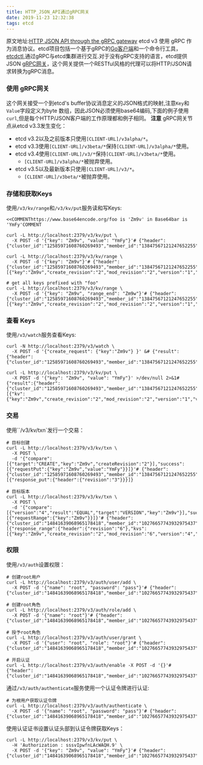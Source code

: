 ```yaml
---
title: HTTP_JSON_API通过gRPC网关
date: 2019-11-23 12:32:38
tags: etcd
---
```

原文地址:[HTTP JSON API through the gRPC gateway](https://github.com/etcd-io/etcd/blob/master/Documentation/dev-guide/api_grpc_gateway.md)
etcd v3 使用 gRPC 作为消息协议。etcd项目包括一个基于gRPC的[Go客户端]()和一个命令行工具，[etcdctl](),通过gRPC与etcd集群进行交互.对于没有gRPC支持的语言，etcd提供JSON [gRPC网关]()，这个网关提供一个RESTful风格的代理可以将HTTP/JSON请求转换为gRPC消息。
### 使用 gRPC网关
这个网关接受一个到etcd's buffer协议消息定义的JSON格式的映射,注意`Key`和`Value`字段定义为byte 数组，因此JSON必须使用base64编码,下面的例子使用`curl`,但是每个HTTP/JSON客户端的工作原理都和例子相同。
**注意**
gRPC网关节点从etcd v3.3发生变化：

* etcd v3.2以及之前版本只使用`[CLIENT-URL]/v3alpha/*`。
* etcd v3.3使用`[CLIENT-URL]/v3beta/*`保持`[CLIENT-URL]/v3alpha/*`使用。
* etcd v3.4使用`[CLIENT-URL]/v3/*`保持`[CLIENT-URL]/v3beta/*`使用。
    * `[CLIENT-URL]/v3alpha/*`被抛弃使用。
* etcd v3.5以及最新版本只使用`[CLIENT-URL]/v3/*`。
    * `[CLIENT-URL]/v3beta/*`被抛弃使用。

### 存储和获取Keys
使用`/v3/kv/range`和`/v3/kv/put`服务读和写Keys:
```
<<COMMENThttps://www.base64encode.org/foo is 'Zm9v' in Base64bar is 'YmFy'COMMENT

curl -L http://localhost:2379/v3/kv/put \
  -X POST -d '{"key": "Zm9v", "value": "YmFy"}'# {"header":{"cluster_id":"12585971608760269493","member_id":"13847567121247652255","revision":"2","raft_term":"3"}}

curl -L http://localhost:2379/v3/kv/range \
  -X POST -d '{"key": "Zm9v"}'# {"header":{"cluster_id":"12585971608760269493","member_id":"13847567121247652255","revision":"2","raft_term":"3"},"kvs":[{"key":"Zm9v","create_revision":"2","mod_revision":"2","version":"1","value":"YmFy"}],"count":"1"}

# get all keys prefixed with "foo"
curl -L http://localhost:2379/v3/kv/range \
  -X POST -d '{"key": "Zm9v", "range_end": "Zm9w"}'# {"header":{"cluster_id":"12585971608760269493","member_id":"13847567121247652255","revision":"2","raft_term":"3"},"kvs":[{"key":"Zm9v","create_revision":"2","mod_revision":"2","version":"1","value":"YmFy"}],"count":"1"}
```
### 查看 Keys
使用`/v3/watch`服务查看Keys:
```
curl -N http://localhost:2379/v3/watch \
  -X POST -d '{"create_request": {"key":"Zm9v"} }' &# {"result":{"header":{"cluster_id":"12585971608760269493","member_id":"13847567121247652255","revision":"1","raft_term":"2"},"created":true}}

curl -L http://localhost:2379/v3/kv/put \
  -X POST -d '{"key": "Zm9v", "value": "YmFy"}' >/dev/null 2>&1# {"result":{"header":{"cluster_id":"12585971608760269493","member_id":"13847567121247652255","revision":"2","raft_term":"2"},"events":[{"kv":{"key":"Zm9v","create_revision":"2","mod_revision":"2","version":"1","value":"YmFy"}}]}}
```
### 交易
使用``/v3/kv/txn`发行一个交易：
```
# 目标创建
curl -L http://localhost:2379/v3/kv/txn \
  -X POST \
  -d '{"compare":[{"target":"CREATE","key":"Zm9v","createRevision":"2"}],"success":[{"requestPut":{"key":"Zm9v","value":"YmFy"}}]}'# {"header":{"cluster_id":"12585971608760269493","member_id":"13847567121247652255","revision":"3","raft_term":"2"},"succeeded":true,"responses":[{"response_put":{"header":{"revision":"3"}}}]}
```
```
# 目标版本
curl -L http://localhost:2379/v3/kv/txn \
  -X POST \
  -d '{"compare":[{"version":"4","result":"EQUAL","target":"VERSION","key":"Zm9v"}],"success":[{"requestRange":{"key":"Zm9v"}}]}'# {"header":{"cluster_id":"14841639068965178418","member_id":"10276657743932975437","revision":"6","raft_term":"3"},"succeeded":true,"responses":[{"response_range":{"header":{"revision":"6"},"kvs":[{"key":"Zm9v","create_revision":"2","mod_revision":"6","version":"4","value":"YmF6"}],"count":"1"}}]}
```
### 权限
使用`/v3/auth`设置权限：
```
# 创建root用户
curl -L http://localhost:2379/v3/auth/user/add \
  -X POST -d '{"name": "root", "password": "pass"}'# {"header":{"cluster_id":"14841639068965178418","member_id":"10276657743932975437","revision":"1","raft_term":"2"}}

# 创建root角色
curl -L http://localhost:2379/v3/auth/role/add \
  -X POST -d '{"name": "root"}'# {"header":{"cluster_id":"14841639068965178418","member_id":"10276657743932975437","revision":"1","raft_term":"2"}}

# 授予root角色
curl -L http://localhost:2379/v3/auth/user/grant \
  -X POST -d '{"user": "root", "role": "root"}'# {"header":{"cluster_id":"14841639068965178418","member_id":"10276657743932975437","revision":"1","raft_term":"2"}}

# 开启认证
curl -L http://localhost:2379/v3/auth/enable -X POST -d '{}'# {"header":{"cluster_id":"14841639068965178418","member_id":"10276657743932975437","revision":"1","raft_term":"2"}}
```
通过`/v3/auth/authenticate`服务使用一个认证令牌进行认证:
```
# 为根用户获取认证令牌
curl -L http://localhost:2379/v3/auth/authenticate \
  -X POST -d '{"name": "root", "password": "pass"}'# {"header":{"cluster_id":"14841639068965178418","member_id":"10276657743932975437","revision":"1","raft_term":"2"},"token":"sssvIpwfnLAcWAQH.9"}
```
使用认证证书设置认证头部到认证令牌获取Keys：
```
curl -L http://localhost:2379/v3/kv/put \
  -H 'Authorization : sssvIpwfnLAcWAQH.9' \
  -X POST -d '{"key": "Zm9v", "value": "YmFy"}'# {"header":{"cluster_id":"14841639068965178418","member_id":"10276657743932975437","revision":"2","raft_term":"2"}}
```